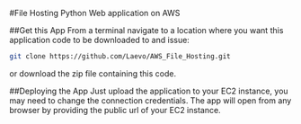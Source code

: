#File Hosting Python Web application on AWS

##Get this App
From a terminal navigate to a location where you want this application code to be downloaded to and issue:
```bash
git clone https://github.com/Laevo/AWS_File_Hosting.git
```
or download the zip file containing this code.

##Deploying the App
Just upload the application to your EC2 instance, you may need to change the connection credentials. The app will open from any browser by providing the public url of your EC2 instance.